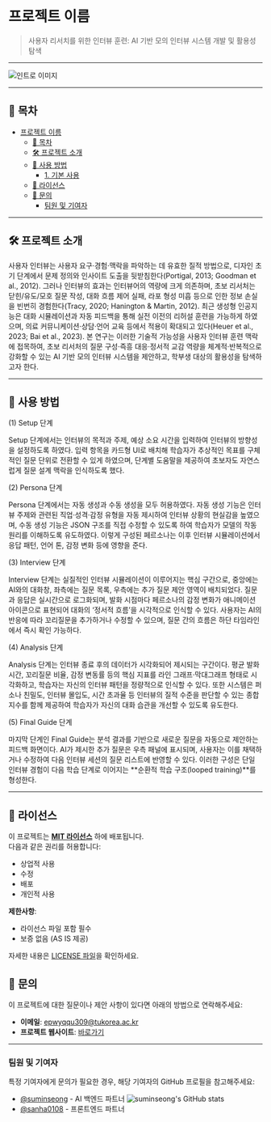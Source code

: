# 프로젝트 이름
> 사용자 리서치를 위한 인터뷰 훈련: AI 기반 모의 인터뷰 시스템 개발 및 활용성 탐색

---

![인트로 이미지](https://i.ibb.co/Jmjr2fD/Frame-83.png)  

---

## 📖 목차
- [프로젝트 이름](#프로젝트-이름)
  - [📖 목차](#-목차)
  - [🛠️ 프로젝트 소개](#️-프로젝트-소개)
  - [🚀 사용 방법](#-사용-방법)
    - [1. 기본 사용](#1-기본-사용)
  - [📜 라이선스](#-라이선스)
  - [📧 문의](#-문의)
    - [팀원 및 기여자](#팀원-및-기여자)

---

## 🛠️ 프로젝트 소개

사용자 인터뷰는 사용자 요구·경험·맥락을 파악하는 데 유효한 질적 방법으로, 디자인 초기 단계에서 문제 정의와 인사이트 도출을 뒷받침한다(Portigal, 2013; Goodman et al., 2012). 그러나 인터뷰의 효과는 인터뷰어의 역량에 크게 의존하며, 초보 리서처는 닫힌/유도/모호 질문 작성, 대화 흐름 제어 실패, 라포 형성 미흡 등으로 인한 정보 손실을 빈번히 경험한다(Tracy, 2020; Hanington & Martin, 2012).
최근 생성형 인공지능은 대화 시뮬레이션과 자동 피드백을 통해 실전 이전의 리허설 훈련을 가능하게 하였으며, 의료 커뮤니케이션·상담·언어 교육 등에서 적용이 확대되고 있다(Heuer et al., 2023; Bai et al., 2023). 본 연구는 이러한 기술적 가능성을 사용자 인터뷰 훈련 맥락에 접목하여, 초보 리서처의 질문 구성·즉흥 대응·정서적 교감 역량을 체계적·반복적으로 강화할 수 있는 AI 기반 모의 인터뷰 시스템을 제안하고, 학부생 대상의 활용성을 탐색하고자 한다.

---


## 🚀 사용 방법

(1) Setup 단계

Setup 단계에서는 인터뷰의 목적과 주제, 예상 소요 시간을 입력하여 인터뷰의 방향성을 설정하도록 하였다. 입력 항목을 카드형 UI로 배치해 학습자가 추상적인 목표를 구체적인 질문 단위로 전환할 수 있게 하였으며, 단계별 도움말을 제공하여 초보자도 자연스럽게 질문 설계 맥락을 인식하도록 했다.

(2) Persona 단계

Persona 단계에서는 자동 생성과 수동 생성을 모두 허용하였다. 자동 생성 기능은 인터뷰 주제와 관련된 직업·성격·감정 유형을 자동 제시하여 인터뷰 상황의 현실감을 높였으며, 수동 생성 기능은 JSON 구조를 직접 수정할 수 있도록 하여 학습자가 모델의 작동 원리를 이해하도록 유도하였다. 이렇게 구성된 페르소나는 이후 인터뷰 시뮬레이션에서 응답 패턴, 언어 톤, 감정 변화 등에 영향을 준다.

(3) Interview 단계

Interview 단계는 실질적인 인터뷰 시뮬레이션이 이루어지는 핵심 구간으로, 중앙에는 AI와의 대화창, 좌측에는 질문 목록, 우측에는 추가 질문 제안 영역이 배치되었다. 질문과 응답은 실시간으로 로그화되며, 발화 시점마다 페르소나의 감정 변화가 애니메이션 아이콘으로 표현되어 대화의 ‘정서적 흐름’을 시각적으로 인식할 수 있다. 사용자는 AI의 반응에 따라 꼬리질문을 추가하거나 수정할 수 있으며, 질문 간의 흐름은 하단 타임라인에서 즉시 확인 가능하다.

(4) Analysis 단계

Analysis 단계는 인터뷰 종료 후의 데이터가 시각화되어 제시되는 구간이다. 평균 발화 시간, 꼬리질문 비율, 감정 변동률 등의 핵심 지표를 라인 그래프·막대그래프 형태로 시각화하고, 학습자는 자신의 인터뷰 패턴을 정량적으로 인식할 수 있다. 또한 시스템은 퍼소나 친밀도, 인터뷰 몰입도, 시간 초과율 등 인터뷰의 질적 수준을 판단할 수 있는 종합 지수를 함께 제공하여 학습자가 자신의 대화 습관을 개선할 수 있도록 유도한다.

(5) Final Guide 단계

마지막 단계인 Final Guide는 분석 결과를 기반으로 새로운 질문을 자동으로 제안하는 피드백 화면이다. AI가 제시한 추가 질문은 우측 패널에 표시되며, 사용자는 이를 채택하거나 수정하여 다음 인터뷰 세션의 질문 리스트에 반영할 수 있다. 이러한 구성은 단일 인터뷰 경험이 다음 학습 단계로 이어지는 **순환적 학습 구조(looped training)**를 형성한다.

---

## 📜 라이선스

이 프로젝트는 **[MIT 라이선스](LICENSE)** 하에 배포됩니다.  
다음과 같은 권리를 허용합니다:

- 상업적 사용
- 수정
- 배포
- 개인적 사용

**제한사항**:
- 라이선스 파일 포함 필수
- 보증 없음 (AS IS 제공)

자세한 내용은 [LICENSE 파일](./LICENSE)을 확인하세요.

## 📧 문의

이 프로젝트에 대한 질문이나 제안 사항이 있다면 아래의 방법으로 연락해주세요:

- **이메일**: [epwyqqu309@tukorea.ac.kr](mailto:epwyqqu309@tukorea.ac.kr)
- **프로젝트 웹사이트**: [바로가기](https://아직없는링크.com)


---

### 팀원 및 기여자
특정 기여자에게 문의가 필요한 경우, 해당 기여자의 GitHub 프로필을 참고해주세요:
- [@suminseong](https://github.com/suminseong) - AI 백엔드 파트너
![suminseong's GitHub stats](https://github-readme-stats.vercel.app/api?username=suminseong)
- [@sanha0108](https://github.com/sanha0108) - 프론트엔드 파트너
